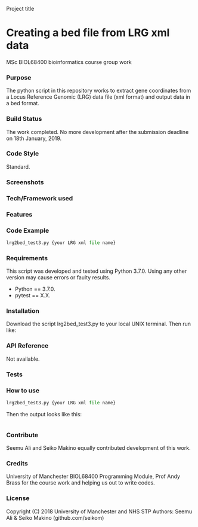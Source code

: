 Project title
# Creating a bed file from LRG xml data
MSc BIOL68400 bioinformatics course group work


### Purpose
The python script in this repository works to extract gene coordinates from a Locus Reference Genomic (LRG) data file (xml format) and output data in a bed format.

### Build Status
The work completed. No more development after the submission deadline on 18th January, 2019.

### Code Style
Standard.

### Screenshots

### Tech/Framework used

### Features

### Code Example
 ```python
lrg2bed_test3.py {your LRG xml file name}
```
### Requirements
This script was developed and tested using Python 3.7.0. Using any other version may cause errors or faulty results. 

- Python == 3.7.0.
- pytest == X.X.

### Installation
Download the script lrg2bed_test3.py to your local UNIX terminal. Then run like:


### API Reference
Not available.

### Tests

### How to use
 ```python
lrg2bed_test3.py {your LRG xml file name}
```
Then the output looks like this:
```python

```

### Contribute
Seemu Ali and Seiko Makino equally contributed development of this work.

### Credits
University of Manchester BIOL68400 Programming Module, Prof Andy Brass for the course work and helping us out to write codes.

### License
 Copyright (C) 2018 University of Manchester and NHS STP 
 Authors: Seemu Ali & Seiko Makino (github.com/seikom)